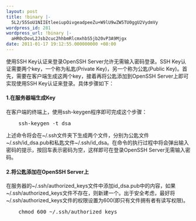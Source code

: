 ```yaml
---
layout: post
title: !binary |-
  5L2/55SoU1NIIEtleeiupOivgeadpeeZu+W9lU9wZW5TU0ggU2VydmVy
wordpress_id: 281
wordpress_url: !binary |-
  aHR0cDovL2Jsb2cuc2hhbmRlcmxhbS5jb20vP3A9Mjgx
date: 2011-01-17 19:12:55.000000000 +08:00
---
```

<p>
使用SSH Key认证来登录OpenSSH Server允许无需输入密码登录。SSH Key认证需要两个key，一个称为私匙(Private Key)，另一个称为公匙(Public Key)。首先，需要在客户端生成这两个key，接着再将公匙添加到OpenSSH Server上即可实现使用SSH Key认证来登录。具体步骤如下：
</p>
<h4>1.在服务器端生成Key</h4>
<p>
在客户端的终端上，使用ssh-keygen程序即可完成这个步骤：
<pre>
    ssh-keygen -t dsa
</pre>
上述命令将会在~/.ssh文件夹下生成两个文件，分别为公匙文件~/.ssh/id_dsa.pub和私匙文件~/.ssh/id_dsa。在命令的执行过程中将会弹出输入密码的提示，按回车表示密码为空，这样即可在登录OpenSSH Server无需输入密码。
</p>
<h4>2.将公匙添加在OpenSSH Server上</h4>
<p>
在服务器的~/.ssh/authorized_keys文件中添加id_dsa.pub中的内容，如果~/.ssh/authorized_keys文件不存在，则新建一个。出于安全考虑，最好将~/.ssh/authorized_keys文件的权限设置为600(即只有文件拥有者有读写权限)。
<pre>
    chmod 600 ~/.ssh/authorized_keys
</pre>
</p>
